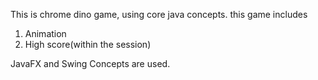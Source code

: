 This is chrome dino game, using core java concepts.
this game includes 
1. Animation
2. High score(within the session)

JavaFX and Swing Concepts are used.
